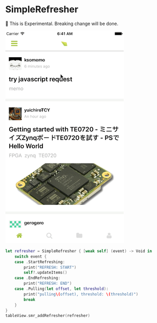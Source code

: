 # SimpleRefresher

:seedling: This is Experimental. Breaking change will be done.

![refresher.gif](refresher.gif)

```Swift
let refresher = SimpleRefresher { [weak self] (event) -> Void in
    switch event {
    case .StartRefreshing:
        print("REFRESH: START")
        self?.updateItems()
    case .EndRefreshing:
        print("REFRESH: END")
    case .Pulling(let offset, let threshold):
        print("pulling\(offset), threshold: \(threshold)")
        break
    }
}
tableView.smr_addRefresher(refresher)
```
